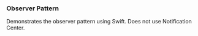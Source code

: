 ### Observer Pattern

Demonstrates the observer pattern using Swift. Does not use Notification Center.
